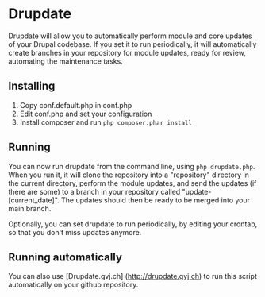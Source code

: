 # Drupdate

Drupdate will allow you to automatically perform module and core updates of your Drupal codebase. If you set it to run periodically, it will automatically create branches in your repository for module updates, ready for review, automating the maintenance tasks.

## Installing

1. Copy conf.default.php in conf.php
2. Edit conf.php and set your configuration
3. Install composer and run `php composer.phar install`

## Running

You can now run drupdate from the command line, using `php drupdate.php`. When you run it, it will clone the repository into a "repository" directory in the current directory, perform the module updates, and send the updates (if there are some) to a branch in your repository called "update-[current_date]". The updates should then be ready to be merged into your main branch.

Optionally, you can set drupdate to run periodically, by editing your crontab, so that you don't miss updates anymore.

## Running automatically

You can also use [Drupdate.gvj.ch] (http://drupdate.gvj.ch) to run this script automatically on your github repository.
